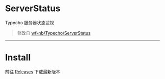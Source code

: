 # ServerStatus
Typecho 服务器状态监视
> 修改自 [wf-nb/Typecho/ServerStatus](https://github.com/wf-nb/Typecho/tree/main/Plugins/ServerStatus)

---

# Install
前往 [Releases](https://github.com/MBRjun/ServerStatus/releases/) 下载最新版本

